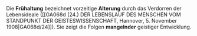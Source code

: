 
Die **Frühaltung** bezeichnet vorzeitige **Alterung** durch das Verdorren der Lebensideale ([[GA068d (24.) DER LEBENSLAUF DES MENSCHEN VOM STANDPUNKT DER GEISTESWISSENSCHAFT, Hannover, 5. November 1908|GA068d/24]]). Sie zeigt die Folgen **mangelnder** geistiger Entwicklung.
